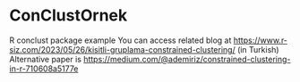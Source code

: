 # ConClustOrnek
R conclust package example
You can access related blog at https://www.r-siz.com/2023/05/26/kisitli-gruplama-constrained-clustering/ (in Turkish)
Alternative paper is https://medium.com/@ademiriz/constrained-clustering-in-r-710608a5177e

